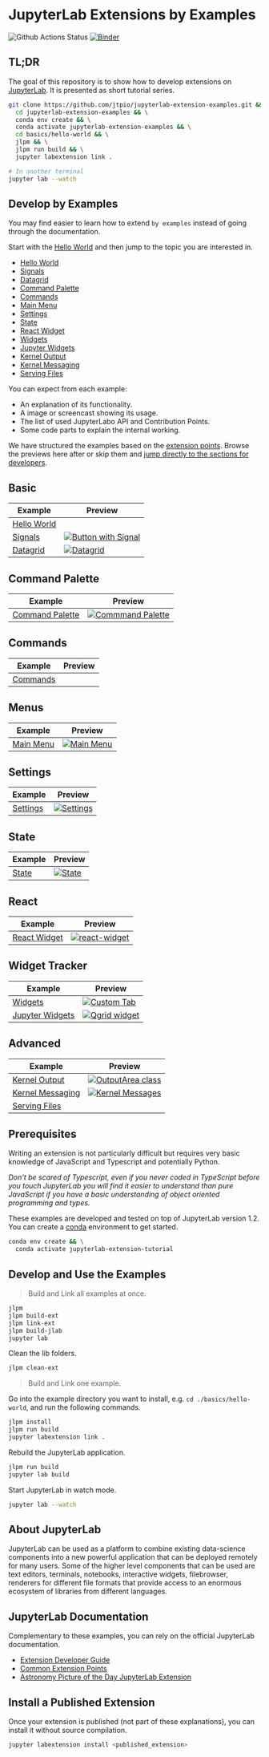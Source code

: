 # JupyterLab Extensions by Examples

![Github Actions Status](https://github.com/jtpio/jupyterlab-extension-examples/workflows/CI/badge.svg)
[![Binder](https://mybinder.org/badge_logo.svg)](https://mybinder.org/v2/gh/jtpio/jupyterlab-extension-examples/master?urlpath=lab)

## TL;DR

The goal of this repository is to show how to develop extensions on [JupyterLab](https://github.com/jupyterlab/jupyterlab).
It is presented as short tutorial series.

```bash
git clone https://github.com/jtpio/jupyterlab-extension-examples.git &&
  cd jupyterlab-extension-examples && \
  conda env create && \
  conda activate jupyterlab-extension-examples && \
  cd basics/hello-world && \
  jlpm && \
  jlpm run build && \
  jupyter labextension link .

# In another terminal
jupyter lab --watch
```

## Develop by Examples

You may find easier to learn how to extend `by examples` instead of going through the documentation.

Start with the [Hello World](basics/hello-world) and then jump to the topic you are interested in.

- [Hello World](basics/hello-world)
- [Signals](basics/signals)
- [Datagrid](basics/datagrid)
- [Command Palette](command-palette)
- [Commands](commands)
- [Main Menu](main-menu)
- [Settings](settings)
- [State](state)
- [React Widget](react/react-widget)
- [Widgets](widget-tracker/widgets)
- [Jupyter Widgets](widget-tracker/jupyter-widgets)
- [Kernel Output](advanced/kernel-output)
- [Kernel Messaging](advanced/kernel-messaging)
- [Serving Files](advanced/serving-files)

You can expect from each example:

- An explanation of its functionality.
- A image or screencast showing its usage.
- The list of used JupyterLabo API and Contribution Points.
- Some code parts to explain the internal working.

We have structured the examples based on the [extension points](https://jupyterlab.readthedocs.io/en/stable/developer/extension_points.html). Browse the previews here after or skip them and [jump directly to the sections for developers](#prerequisites).

## Basic

| Example                           | Preview                                                             |
| --------------------------------- | ------------------------------------------------------------------- |
| [Hello World](basics/hello-world) |                                                                     |
| [Signals](basics/signals)         | [![Button with Signal](basics/signals/preview.png)](basics/signals) |
| [Datagrid](basics/datagrid)       | [![Datagrid](basics/datagrid/preview.png)](basics/datagrid)         |

## Command Palette

| Example                            | Preview                                                             |
| ---------------------------------- | ------------------------------------------------------------------- |
| [Command Palette](command-palette) | [![Commmand Palette](command-palette/preview.png)](command-palette) |

## Commands

| Example              | Preview |
| -------------------- | ------- |
| [Commands](commands) |         |

## Menus

| Example                | Preview                                          |
| ---------------------- | ------------------------------------------------ |
| [Main Menu](main-menu) | [![Main Menu](main-menu/preview.png)](main-menu) |

## Settings

| Example              | Preview                              |
| -------------------- | ------------------------------------ |
| [Settings](settings) | [![Settings](preview.gif)](settings) |

## State

| Example        | Preview                              |
| -------------- | ------------------------------------ |
| [State](state) | [![State](state/preview.gif)](state) |

## React

| Example                            | Preview                                                               |
| ---------------------------------- | --------------------------------------------------------------------- |
| [React Widget](react/react-widget) | [![react-widget](react/react-widget/preview.gif)](react/react-widget) |

## Widget Tracker

| Example                                           | Preview                                                                                       |
| ------------------------------------------------- | --------------------------------------------------------------------------------------------- |
| [Widgets](widget-tracker/widgets)                 | [![Custom Tab](widget-tracker/widgets/preview.png)](widget-tracker/widgets)                   |
| [Jupyter Widgets](widget-tracker/jupyter-widgets) | [![Qgrid widget](widget-tracker/jupyter-widgets/preview.gif)](widget-tracker/jupyter-widgets) |

## Advanced

| Example                                       | Preview                                                                                |
| --------------------------------------------- | -------------------------------------------------------------------------------------- |
| [Kernel Output](advanced/kernel-output)       | [![OutputArea class](advanced/kernel-output/preview.gif)](advanced/kernel-output)      |
| [Kernel Messaging](advanced/kernel-messaging) | [![Kernel Messages](advanced/kernel-messaging/preview.gif)](advanced/kernel-messaging) |
| [Serving Files](advanced/serving-files)       |                                                                                        |

## Prerequisites

Writing an extension is not particularly difficult but requires very basic knowledge of JavaScript
and Typescript and potentially Python.

_Don't be scared of Typescript, even if you never coded in TypeScript before you touch
JupyterLab you will find it easier to understand than pure JavaScript if you have a
basic understanding of object oriented programming and types._

These examples are developed and tested on top of JupyterLab version 1.2.
You can create a [conda](https://docs.conda.io/en/latest/miniconda.html) environment to get started.

```bash
conda env create && \
  conda activate jupyterlab-extension-tutorial
```

## Develop and Use the Examples

> Build and Link all examples at once.

```bash
jlpm
jlpm build-ext
jlpm link-ext
jlpm build-jlab
jupyter lab
```

Clean the lib folders.

```bash
jlpm clean-ext
```

> Build and Link one example.

Go into the example directory you want to install, e.g. `cd ./basics/hello-world`, and run the following commands.

```bash
jlpm install
jlpm run build
jupyter labextension link .
```

Rebuild the JupyterLab application.

```bash
jlpm run build
jupyter lab build
```

Start JupyterLab in watch mode.

```bash
jupyter lab --watch
```

## About JupyterLab

JupyterLab can be used as a platform to combine existing data-science components into a
new powerful application that can be deployed remotely for many users. Some of the higher
level components that can be used are text editors, terminals, notebooks, interactive widgets,
filebrowser, renderers for different file formats that provide access to an enormous ecosystem
of libraries from different languages.

## JupyterLab Documentation

Complementary to these examples, you can rely on the official JupyterLab documentation.

- [Extension Developer Guide](https://jupyterlab.readthedocs.io/en/stable/developer/extension_dev.html)
- [Common Extension Points](https://jupyterlab.readthedocs.io/en/stable/developer/extension_points.html)
- [Astronomy Picture of the Day JupyterLab Extension](https://jupyterLab.readthedocs.io/en/stable/developer/extension_tutorial.html)

## Install a Published Extension

Once your extension is published (not part of these explanations), you can install it without source compilation.

```bash
jupyter labextension install <published_extension>
```
